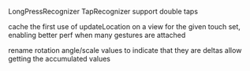 LongPressRecognizer
TapRecognizer support double taps


cache the first use of updateLocation on a view for the given touch set,
enabling better perf when many gestures are attached

rename rotation angle/scale values to indicate that they are deltas
allow getting the accumulated values
